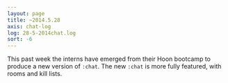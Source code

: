 ```yaml
---
layout: page
title: ~2014.5.28
axis: chat-log
log: 28-5-2014chat.log
sort: -6
---
```


This past week the interns have emerged from their Hoon bootcamp to produce a new version of `:chat`. The new `:chat` is more fully featured, with rooms and kill lists. 